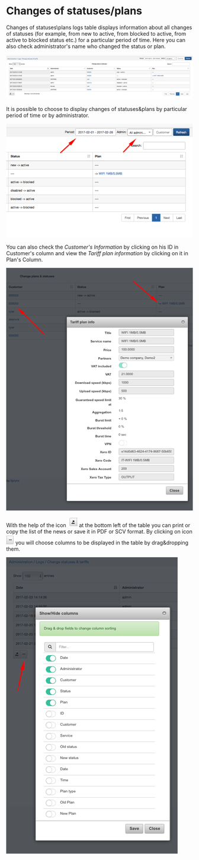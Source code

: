 Changes of statuses/plans
=========================

Changes of statuses\plans logs table displays information about all changes of statuses (for example, from new to active, from blocked to active, from active to blocked status etc.) for a particular period of time.  Here you can also check administrator's name who changed the status or plan.

![Statuses plans](statuses_plans.png)

It is possible to choose to display changes of statuses&plans by particular period of time or by administrator.

![Filter](filter.png)

You can also check the *Customer's Information* by clicking on his ID in Customer's column and view the *Tariff plan information* by clicking on it in Plan's Column.

![Plan info](plan_info.png)

With the help of the icon <icon class="image-icon">![ViewIcon1](view_icon1.png)</icon> at the bottom left of the table you can print or copy the list of the news or save it in PDF or SCV format. By clicking on icon <icon class="image-icon">![ViewIcon2](view_icon2.png)</icon> you will choose columns to be displayed in the table by drag&dropping them.

![Show hide columns](show_hide_columns.png)
